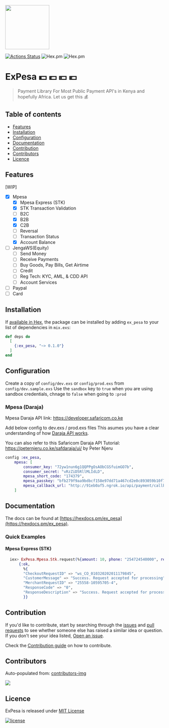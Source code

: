 <p align="left"><img src="assets/logo.png" width="140"></p>

[![Actions Status](https://github.com/beamkenya/ex_pesa/workflows/Elixir%20CI/badge.svg)](https://github.com/beamkenya/ex_pesa/actions) ![Hex.pm](https://img.shields.io/hexpm/v/ex_pesa) ![Hex.pm](https://img.shields.io/hexpm/dt/ex_pesa)

# ExPesa :dollar: :pound: :yen: :euro:

> Payment Library For Most Public Payment API's in Kenya and hopefully Africa. Let us get this :moneybag:

## Table of contents

- [Features](#features)
- [Installation](#installation)
- [Configuration](#configuration)
- [Documentation](#documentation)
- [Contribution](#contribution)
- [Contributors](#contributors)
- [Licence](#licence)

## Features

[WIP]

- [x] Mpesa
  - [x] Mpesa Express (STK)
  - [x] STK Transaction Validation
  - [ ] B2C
  - [x] B2B
  - [x] C2B
  - [ ] Reversal
  - [ ] Transaction Status
  - [x] Account Balance
- [ ] JengaWS(Equity)
  - [ ] Send Money
  - [ ] Receive Payments
  - [ ] Buy Goods, Pay Bills, Get Airtime
  - [ ] Credit
  - [ ] Reg Tech: KYC, AML, & CDD API
  - [ ] Account Services
- [ ] Paypal
- [ ] Card

## Installation

If [available in Hex](https://hex.pm/docs/publish), the package can be installed
by adding `ex_pesa` to your list of dependencies in `mix.exs`:

```elixir
def deps do
  [
    {:ex_pesa, "~> 0.1.0"}
  ]
end
```

## Configuration

Create a copy of `config/dev.exs` or `config/prod.exs` from `config/dev.sample.exs`
Use the `sandbox` key to `true` when you are using sandbox credentials, chnage to `false` when going to `:prod`

### Mpesa (Daraja)

Mpesa Daraja API link: https://developer.safaricom.co.ke

Add below config to dev.exs / prod.exs files
This asumes you have a clear understanding of how [Daraja API works](https://developer.safaricom.co.ke/get-started).

You can also refer to this Safaricom Daraja API Tutorial: https://peternjeru.co.ke/safdaraja/ui/ by Peter Njeru

```elixir
config :ex_pesa,
    mpesa: [
        consumer_key: "72yw1nun6g1QQPPgOsAObCGSfuimGO7b",
        consumer_secret: "vRzZiD5RllMLIdLD",
        mpesa_short_code: "174379",
        mpesa_passkey: "bfb279f9aa9bdbcf158e97dd71a467cd2e0c893059b10f78e6b72ada1ed2c919",
        mpesa_callback_url: "http://91eb0af5.ngrok.io/api/payment/callback"
    ]
```

## Documentation

The docs can be found at [https://hexdocs.pm/ex_pesa](https://hexdocs.pm/ex_pesa).

### Quick Examples

#### Mpesa Express (STK)

```elixir
  iex> ExPesa.Mpesa.Stk.request(%{amount: 10, phone: "254724540000", reference: "reference", description: "description"})
      {:ok,
        %{
        "CheckoutRequestID" => "ws_CO_010320202011179845",
        "CustomerMessage" => "Success. Request accepted for processing",
        "MerchantRequestID" => "25558-10595705-4",
        "ResponseCode" => "0",
        "ResponseDescription" => "Success. Request accepted for processing"
        }}
```

## Contribution

If you'd like to contribute, start by searching through the [issues](https://github.com/beamkenya/ex_pesa/issues) and [pull requests](https://github.com/beamkenya/ex_pesa/pulls) to see whether someone else has raised a similar idea or question.
If you don't see your idea listed, [Open an issue](https://github.com/beamkenya/ex_pesa/issues).

Check the [Contribution guide](contributing.md) on how to contribute.

## Contributors

Auto-populated from:
[contributors-img](https://contributors-img.firebaseapp.com/image?repo=beamkenya/ex_pesa)

<a href="https://github.com/beamkenya/ex_pesa/graphs/contributors">
  <img src="https://contributors-img.firebaseapp.com/image?repo=beamkenya/ex_pesa" />
</a>

## Licence

ExPesa is released under [MIT License](https://github.com/appcues/exsentry/blob/master/LICENSE.txt)

[![license](https://img.shields.io/github/license/mashape/apistatus.svg?style=for-the-badge)](#)
